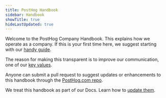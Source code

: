```yaml
---
title: PostHog Handbook
sidebar: Handbook
showTitle: true
hideLastUpdated: true
---
```


Welcome to the PostHog Company Handbook. This explains how we operate as a company. If this is your first time here, we suggest starting with our [handy guide](/handbook/getting-started). 

The reason for making this transparent is to improve our communication, one of our [key values](/handbook/company/values).

Anyone can submit a pull request to suggest updates or enhancements to this handbook through the [PostHog.com repo](https://github.com/posthog/posthog.com).

We treat this handbook as part of our Docs. Learn how to [update them](/docs/contribute/contribute-to-website).
